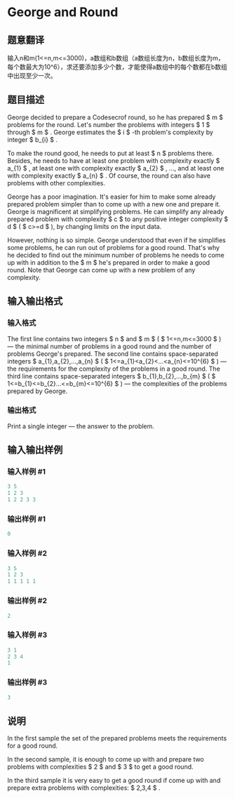 # George and Round

## 题意翻译

输入n和m(1<=n,m<=3000)，a数组和b数组（a数组长度为n，b数组长度为m，每个数最大为10^6），求还要添加多少个数，才能使得a数组中的每个数都在b数组中出现至少一次。

## 题目描述

George decided to prepare a Codesecrof round, so he has prepared $ m $ problems for the round. Let's number the problems with integers $ 1 $ through $ m $ . George estimates the $ i $ -th problem's complexity by integer $ b_{i} $ .

To make the round good, he needs to put at least $ n $ problems there. Besides, he needs to have at least one problem with complexity exactly $ a_{1} $ , at least one with complexity exactly $ a_{2} $ , ..., and at least one with complexity exactly $ a_{n} $ . Of course, the round can also have problems with other complexities.

George has a poor imagination. It's easier for him to make some already prepared problem simpler than to come up with a new one and prepare it. George is magnificent at simplifying problems. He can simplify any already prepared problem with complexity $ c $ to any positive integer complexity $ d $ ( $ c>=d $ ), by changing limits on the input data.

However, nothing is so simple. George understood that even if he simplifies some problems, he can run out of problems for a good round. That's why he decided to find out the minimum number of problems he needs to come up with in addition to the $ m $ he's prepared in order to make a good round. Note that George can come up with a new problem of any complexity.

## 输入输出格式

### 输入格式

The first line contains two integers $ n $ and $ m $ ( $ 1<=n,m<=3000 $ ) — the minimal number of problems in a good round and the number of problems George's prepared. The second line contains space-separated integers $ a_{1},a_{2},...,a_{n} $ ( $ 1<=a_{1}&lt;a_{2}&lt;...&lt;a_{n}<=10^{6} $ ) — the requirements for the complexity of the problems in a good round. The third line contains space-separated integers $ b_{1},b_{2},...,b_{m} $ ( $ 1<=b_{1}<=b_{2}...<=b_{m}<=10^{6} $ ) — the complexities of the problems prepared by George.

### 输出格式

Print a single integer — the answer to the problem.

## 输入输出样例

### 输入样例 #1

```cpp
3 5
1 2 3
1 2 2 3 3

```
### 输出样例 #1

```cpp
0

```
### 输入样例 #2

```cpp
3 5
1 2 3
1 1 1 1 1

```
### 输出样例 #2

```cpp
2

```
### 输入样例 #3

```cpp
3 1
2 3 4
1

```
### 输出样例 #3

```cpp
3

```
## 说明

In the first sample the set of the prepared problems meets the requirements for a good round.

In the second sample, it is enough to come up with and prepare two problems with complexities $ 2 $ and $ 3 $ to get a good round.

In the third sample it is very easy to get a good round if come up with and prepare extra problems with complexities: $ 2,3,4 $ .

